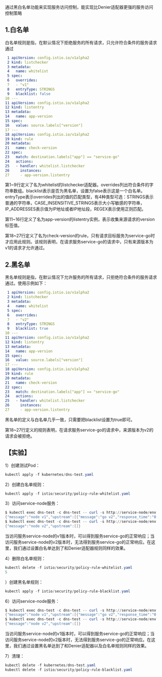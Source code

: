 通过黑白名单功能来实现服务访问控制，能实现比Denier适配器更强的服务访问控制策略

## 1.白名单

白名单规则是指，在默认情况下拒绝服务的所有请求，只允许符合条件的服务请求通过

```yaml
 1 apiVersion: config.istio.io/v1alpha2
 2 kind: listchecker
 3 metadata:
 4   name: whitelist
 5 spec:
 6   overrides:
 7   - "v1"
 8   entryType: STRINGS
 9   blacklist: false
10 ---
11 apiVersion: config.istio.io/v1alpha2
12 kind: listentry
13 metadata:
14   name: app-version
15 spec:
16   value: source.labels["version"]
17 ---
18 apiVersion: config.istio.io/v1alpha2
19 kind: rule
20 metadata:
21   name: check-version
22 spec:
23   match: destination.labels["app"] == "service-go"
24   actions:
25   - handler: whitelist.listchecker
26     instances:
27     - app-version.listentry
```
第1~9行定义了名为whitelist的listchecker适配器。overrides列出符合条件的字符串数组。blacklist表示是否为黑名单，设置为false表示这是一个白名单。entryType表示overrides列出的值的匹配类型，有4种类型可选：STRINGS表示普通的字符串，CASE_INSENSITIVE_STRINGS表示大小写敏感的字符串，IP_ADDRESSES表示值为IP地址或者IP地址段，REGEX表示使用正则匹配。

第11~16行定义了名为app-version的listentry实例，表示收集来源请求的version标签值。

第18~27行定义了名为check-version的rule，只有请求目标服务为service-go时才应用此规则。该规则表明，在请求服务service-go的请求中，只有来源版本为v1的请求才允许通过。

## 2.黑名单

黑名单规则是指，在默认情况下允许服务的所有请求，只拒绝符合条件的服务请求通过。使用示例如下：

```yaml
 1 apiVersion: config.istio.io/v1alpha2
 2 kind: listchecker
 3 metadata:
 4   name: whitelist
 5 spec:
 6   overrides:
 7   - "v2"
 8   entryType: STRINGS
 9   blacklist: true
10 ---
11 apiVersion: config.istio.io/v1alpha2
12 kind: listentry
13 metadata:
14   name: app-version
15 spec:
16   value: source.labels["version"]
17 ---
18 apiVersion: config.istio.io/v1alpha2
19 kind: rule
20 metadata:
21   name: check-version
22 spec:
23   match: destination.labels["app"] == "service-go"
24   actions:
25   - handler: whitelist.listchecker
26     instances:
27     - app-version.listentry
```
黑名单的定义与白名单几乎一致，只需要把blacklist设置为true即可。

第18~27行定义的规则表明，在请求服务service-go的请求中，来源版本为v2的请求会被拒绝。

## 【实验】

1）创建测试Pod：

```powershell
kubectl apply -f kubernetes/dns-test.yaml
```

2）创建白名单规则：

```powershell
kubectl apply -f istio/security/policy-rule-whitelist.yaml
```

3）访问service-node服务：

```powershell
$ kubectl exec dns-test -c dns-test -- curl -s http://service-node/env
{"message":"node v1","upstream":[{"message":"go v2","response_time":"0.06"}]}
$ kubectl exec dns-test -c dns-test -- curl -s http://service-node/env
{"message":"node v2","upstream":[]}
```

当访问服务service-node的v1版本时，可以得到服务service-go的正常响应；当访问服务service-node的v2版本时，无法得到服务service-go的正常响应。在这里，我们通过设置白名单达到了和Denier适配器规则同样的效果。

4）删除白名单规则：

```powershell
kubectl delete -f istio/security/policy-rule-whitelist.yaml
5
```

）创建黑名单规则：

```powershell
kubectl apply -f istio/security/policy-rule-blacklist.yaml
```

6）访问service-node服务：

```powershell
$ kubectl exec dns-test -c dns-test -- curl -s http://service-node/env
{"message":"node v1","upstream":[{"message":"go v2","response_time":"0.06"}]}
$ kubectl exec dns-test -c dns-test -- curl -s http://service-node/env
{"message":"node v2","upstream":[]}
```

当访问服务service-node的v1版本时，可以得到服务service-go的正常响应；当访问服务service-node的v2版本时，无法得到服务service-go的正常响应。在这里，我们通过设置黑名单达到了和Denier适配器以及白名单规则同样的效果。

7）清理：

```powershell
kubectl delete -f kubernetes/dns-test.yaml
kubectl delete -f istio/security/policy-rule-blacklist.yaml
```
